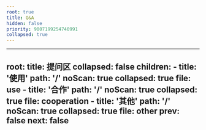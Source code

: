 ```yaml
---
root: true
title: Q&A
hidden: false
priority: 9007199254740991
collapsed: true
---
```


---
root:
  title: 提问区
  collapsed: false
  children:
      - title: '使用'
        path: '/'
        noScan: true
        collapsed: true
        file: use
      - title: '合作'
        path: '/'
        noScan: true
        collapsed: true
        file: cooperation
      - title: '其他'
        path: '/'
        noScan: true
        collapsed: true
        file: other
prev: false
next: false
---
